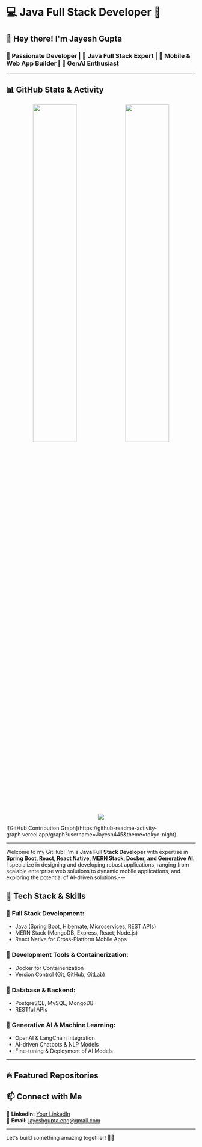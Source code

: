 # 💻 Java Full Stack Developer 🚀

## 👋 Hey there! I'm Jayesh Gupta

### 🔹 Passionate Developer | 🔹 Java Full Stack Expert | 🔹 Mobile & Web App Builder | 🔹 GenAI Enthusiast

---

## 📊 GitHub Stats & Activity

<p align="center">
  <img src="https://github-readme-stats.vercel.app/api/top-langs/?username=Jayesh445&layout=compact&theme=tokyonight" width="48%"/>
  <img src="https://github-readme-stats.vercel.app/api?username=Jayesh445&show_icons=true&theme=tokyonight" width="48%"/>
</p>
<p align="center">
<img src="https://github-readme-streak-stats.herokuapp.com/?user=Jayesh445&theme=tokyonight"/>
</p>
![GitHub Contribution Graph](https://github-readme-activity-graph.vercel.app/graph?username=Jayesh445&theme=tokyo-night)

---

Welcome to my GitHub! I'm a **Java Full Stack Developer** with expertise in **Spring Boot, React, React Native, MERN Stack, Docker, and Generative AI**. I specialize in designing and developing robust applications, ranging from scalable enterprise web solutions to dynamic mobile applications, and exploring the potential of AI-driven solutions.---

## 📌 Tech Stack & Skills

### 🔹 **Full Stack Development:**
- Java (Spring Boot, Hibernate, Microservices, REST APIs)
- MERN Stack (MongoDB, Express, React, Node.js)
- React Native for Cross-Platform Mobile Apps

### 🔹 **Development Tools & Containerization:**
- Docker for Containerization
- Version Control (Git, GitHub, GitLab)

### 🔹 **Database & Backend:**
- PostgreSQL, MySQL, MongoDB
- RESTful APIs

### 🔹 **Generative AI & Machine Learning:**
- OpenAI & LangChain Integration
- AI-driven Chatbots & NLP Models
- Fine-tuning & Deployment of AI Models

---

## 🔥 Featured Repositories



## 📫 Connect with Me

💼 **LinkedIn:** [Your LinkedIn](www.linkedin.com/in/jayesh-gupta-2544s)  
📧 **Email:** jayeshgupta.eng@gmail.com   

---

Let's build something amazing together! 🚀✨

